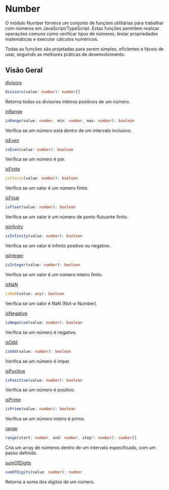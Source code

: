 # Number

O módulo Number fornece um conjunto de funções utilitárias para trabalhar com números em JavaScript/TypeScript. Estas funções permitem realizar operações comuns como verificar tipos de números, testar propriedades matemáticas e executar cálculos numéricos.

Todas as funções são projetadas para serem simples, eficientes e fáceis de usar, seguindo as melhores práticas de desenvolvimento.

## Visão Geral

[divisors](./divisors.md)
```typescript
divisors(value: number): number[]
```
Retorna todos os divisores inteiros positivos de um número.

[inRange](./inRange.md)
```typescript
inRange(value: number, min: number, max: number): boolean
```
Verifica se um número está dentro de um intervalo inclusivo.

[isEven](./isEven.md)
```typescript
isEven(value: number): boolean
```
Verifica se um número é par.

[isFinite](./isFinite.md)
```typescript
isFinite(value: number): boolean
```
Verifica se um valor é um número finito.

[isFloat](./isFloat.md)
```typescript
isFloat(value: number): boolean
```
Verifica se um valor é um número de ponto flutuante finito.

[isInfinity](./isInfinity.md)
```typescript
isInfinity(value: number): boolean
```
Verifica se um valor é infinito positivo ou negativo.

[isInteger](./isInteger.md)
```typescript
isInteger(value: number): boolean
```
Verifica se um valor é um número inteiro finito.

[isNaN](./isNaN.md)
```typescript
isNaN(value: any): boolean
```
Verifica se um valor é NaN (Not-a-Number).

[isNegative](./isNegative.md)
```typescript
isNegative(value: number): boolean
```
Verifica se um número é negativo.

[isOdd](./isOdd.md)
```typescript
isOdd(value: number): boolean
```
Verifica se um número é ímpar.

[isPositive](./isPositive.md)
```typescript
isPositive(value: number): boolean
```
Verifica se um número é positivo.

[isPrime](./isPrime.md)
```typescript
isPrime(value: number): boolean
```
Verifica se um número inteiro é primo.

[range](./range.md)
```typescript
range(start: number, end: number, step?: number): number[]
```
Cria um array de números dentro de um intervalo especificado, com um passo definido.

[sumOfDigits](./sumOfDigits.md)
```typescript
sumOfDigits(value: number): number
```
Retorna a soma dos dígitos de um número.
